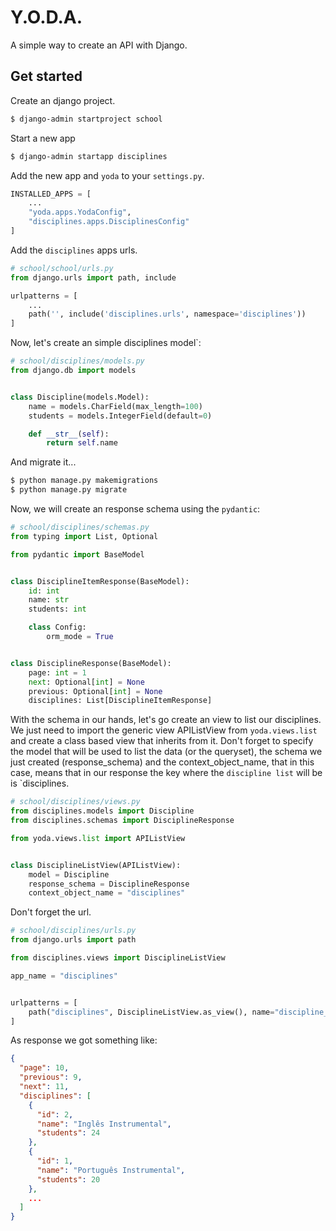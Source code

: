 # Y.O.D.A.
A simple way to create an API with Django.

## Get started

Create an django project.
```sh
$ django-admin startproject school
```

Start a new app
```sh
$ django-admin startapp disciplines
```

Add the new app and `yoda` to your `settings.py`.

```python
INSTALLED_APPS = [
    ...
    "yoda.apps.YodaConfig",
    "disciplines.apps.DisciplinesConfig"
]
```

Add the `disciplines` apps urls.

```python
# school/school/urls.py
from django.urls import path, include

urlpatterns = [
    ...
    path('', include('disciplines.urls', namespace='disciplines'))
]
```

Now, let's create an simple disciplines model`:

```python
# school/disciplines/models.py
from django.db import models


class Discipline(models.Model):
    name = models.CharField(max_length=100)
    students = models.IntegerField(default=0)

    def __str__(self):
        return self.name
```

And migrate it...

```sh
$ python manage.py makemigrations
$ python manage.py migrate
```

Now, we will create an response schema using the `pydantic`:

```python
# school/disciplines/schemas.py
from typing import List, Optional

from pydantic import BaseModel


class DisciplineItemResponse(BaseModel):
    id: int
    name: str
    students: int

    class Config:
        orm_mode = True


class DisciplineResponse(BaseModel):
    page: int = 1
    next: Optional[int] = None
    previous: Optional[int] = None
    disciplines: List[DisciplineItemResponse]

```

With the schema in our hands, let's go create an view to list our disciplines.
We just need to import the generic view APIListView from `yoda.views.list` and
create a class based view that inherits from it. Don't forget to specify the
model that will be used to list the data (or the queryset), the schema we just
created (response_schema) and the context_object_name, that in this case, means
that in our response the key where the `discipline list` will be is `disciplines.

```python
# school/disciplines/views.py
from disciplines.models import Discipline
from disciplines.schemas import DisciplineResponse

from yoda.views.list import APIListView


class DisciplineListView(APIListView):
    model = Discipline
    response_schema = DisciplineResponse
    context_object_name = "disciplines"
```

Don't forget the url.

```python
# school/disciplines/urls.py
from django.urls import path

from disciplines.views import DisciplineListView

app_name = "disciplines"


urlpatterns = [
    path("disciplines", DisciplineListView.as_view(), name="discipline_list")
]
```


As response we got something like: 

```json
{
  "page": 10,
  "previous": 9,
  "next": 11,
  "disciplines": [
    {
      "id": 2,
      "name": "Inglês Instrumental",
      "students": 24
    },
    {
      "id": 1,
      "name": "Português Instrumental",
      "students": 20
    },
    ...
  ]
}
```
